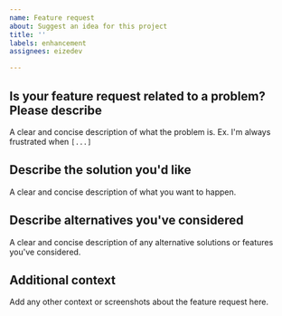 ```yaml
---
name: Feature request
about: Suggest an idea for this project
title: ''
labels: enhancement
assignees: eizedev

---
```


## Is your feature request related to a problem? Please describe

A clear and concise description of what the problem is. Ex. I'm always frustrated when `[...]`

## Describe the solution you'd like

A clear and concise description of what you want to happen.

## Describe alternatives you've considered

A clear and concise description of any alternative solutions or features you've considered.

## Additional context

Add any other context or screenshots about the feature request here.

